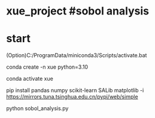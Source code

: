 # xue_project   #sobol analysis

# start
(Option)C:/ProgramData/miniconda3/Scripts/activate.bat

conda create -n xue python=3.10

conda activate xue

pip install pandas numpy scikit-learn SALib matplotlib -i https://mirrors.tuna.tsinghua.edu.cn/pypi/web/simple

python sobol_analysis.py
